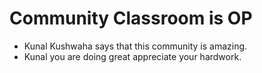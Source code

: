 # Community Classroom is OP

- Kunal Kushwaha says that this community is amazing.
- Kunal you are doing great appreciate your hardwork.
